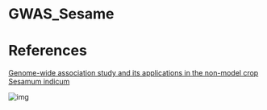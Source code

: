 # GWAS_Sesame

# References #
[Genome-wide association study and its applications in the non-model crop Sesamum indicum](https://bmcplantbiol.biomedcentral.com/track/pdf/10.1186/s12870-021-03046-x.pdf)

![img](https://media.springernature.com/lw685/springer-static/image/art%3A10.1186%2Fs12870-021-03046-x/MediaObjects/12870_2021_3046_Fig1_HTML.png?as=webp)
